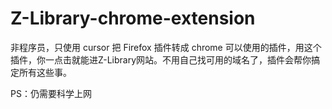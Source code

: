 # Z-Library-chrome-extension
非程序员，只使用 cursor 把 Firefox 插件转成 chrome 可以使用的插件，用这个插件，你一点击就能进Z-Library网站。不用自己找可用的域名了，插件会帮你搞定所有这些事。

PS：仍需要科学上网
